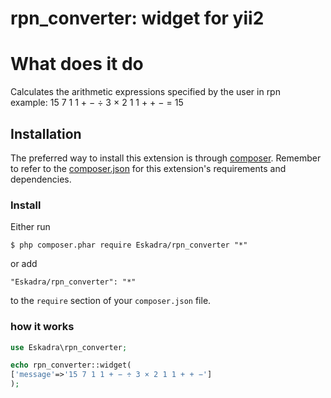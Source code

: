 # rpn_converter: widget for yii2 

# What does it do
Calculates the arithmetic expressions specified by the user in rpn</br>example: 15 7 1 1 + − ÷ 3 × 2 1 1 + + − = 15

## Installation
The preferred way to install this extension is through [composer](http://getcomposer.org/download/). Remember to refer to the [composer.json](https://github.com/kartik-v/yii2-widgets/blob/master/composer.json) for 
this extension's requirements and dependencies. 

### Install

Either run

```
$ php composer.phar require Eskadra/rpn_converter "*"
```

or add

```
"Eskadra/rpn_converter": "*"
```

to the ```require``` section of your `composer.json` file.

### how it works
```php
use Eskadra\rpn_converter;

echo rpn_converter::widget(
['message'=>'15 7 1 1 + − ÷ 3 × 2 1 1 + + −']
);
```
